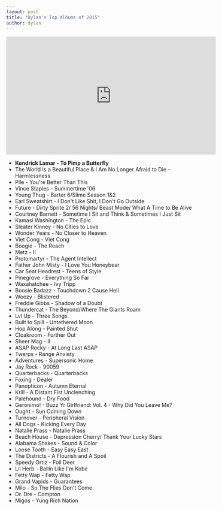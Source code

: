 ```yaml
---
layout: post
title: "Dylan's Top Albums of 2015"
author: dylan
---
```


<iframe width="560" height="315" src="https://www.youtube.com/embed/Z-48u_uWMHY" frameborder="0" allowfullscreen></iframe>

- **Kendrick Lamar - To Pimp a Butterfly**
- The World Is a Beautiful Place & I Am No Longer Afraid to Die - Harmlessness
- Pile - You're Better Than This
- Vince Staples - Summertime '06
- Young Thug - Barter 6/Slime Season 1&2
- Earl Sweatshirt - I Don't Like Shit, I Don't Go Outside
- Future - Dirty Sprite 2/ 56 Nights/ Beast Mode/ What A Time to Be Alive
- Courtney Barnett - Sometime I Sit and Think & Sometimes I Just Sit
- Kamasi Washington - The Epic
- Sleater Kinney - No Cities to Love
- Wonder Years - No Closer to Heaven
- Viet Cong - Viet Cong
- Boogie - The Reach
- Metz - II
- Protomartyr -  The Agent Intellect
-	Father John Misty - I Love You Honeybear
-	Car Seat Headrest - Teens of Style
-	Pinegrove - Everything So Far
-	Waxahatchee - Ivy Tripp
-	Boosie Badazz - Touchdown 2 Cause Hell
-	Woozy - Blistered
-	Freddie Gibbs - Shadow of a Doubt
-	Thundercat - The Beyond/Where The Giants Roam
-	Lvl Up - Three Songs
-	Built to Spill - Untethered Moon
-	Hop Along - Painted Shut
-	Cloakroom - Further Out
-	Sheer Mag - II
-	ASAP Rocky - At Long Last ASAP
-	Twerps - Range Anxiety
-	Adventures - Supersonic Home
-	Jay Rock - 90059
-	Quarterbacks - Quarterbacks
-	Foxing - Dealer
-	Panopticon - Autumn Eternal
-	Krill - A Distant Fist Unclenching
-	Palehound - Dry Food
-	Geronimo! - Buzz Yr Girlfriend: Vol. 4 - Why Did You Leave Me?
-	Ought - Sun Coming Down
-	Turnover - Peripheral Vision
-	All Dogs - Kicking Every Day
-	Natalie Prass - Natalie Prass
-	Beach House - Depression Cherry/ Thank Your Lucky Stars
-	Alabama Shakes - Sound & Color
-	Loose Tooth - Easy Easy East
-	The Districts - A Flourish and A Spoil
-	Speedy Ortiz - Foil Deer
-	Lil Herb - Ballin Like I'm Kobe
-	Fetty Wap - Fetty Wap
-	Grand Vapids - Guarantees
-	Milo - So The Flies Don't Come
-	Dr. Dre - Compton
-	Migos - Yung Rich Nation 
